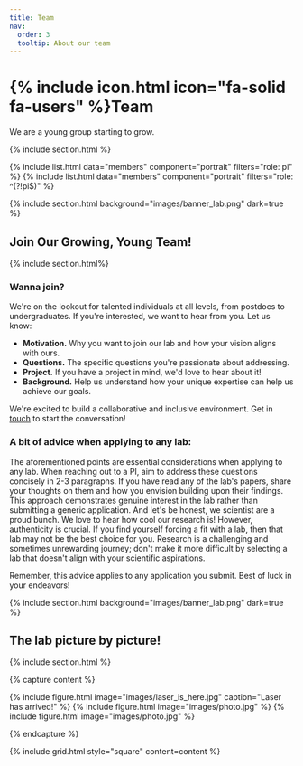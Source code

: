 ```yaml
---
title: Team
nav:
  order: 3
  tooltip: About our team
---
```


# {% include icon.html icon="fa-solid fa-users" %}Team

We are a young group starting to grow.

{% include section.html %}

{% include list.html data="members" component="portrait" filters="role: pi" %}
{% include list.html data="members" component="portrait" filters="role: ^(?!pi$)" %}

{% include section.html background="images/banner_lab.png" dark=true %}
## Join Our Growing, Young Team!
{% include section.html%}

### Wanna join?
We're on the lookout for talented individuals at all levels, from postdocs to undergraduates. If you're interested, we want to hear from you. Let us know:

- **Motivation.** Why you want to join our lab and how your vision aligns with ours.
- **Questions.** The specific questions you're passionate about addressing.
- **Project.** If you have a project in mind, we'd love to hear about it!
- **Background.** Help us understand how your unique expertise can help us achieve our goals.

We're excited to build a collaborative and inclusive environment. Get in [touch](https://nvl-lab.github.io/contact/)  to start the conversation!

### A bit of advice when applying to any lab:
The aforementioned points are essential considerations when applying to any lab. When reaching out to a PI, aim to address these questions concisely in 2-3 paragraphs. If you have read any of the lab's papers, share your thoughts on them and how you envision building upon their findings. This approach demonstrates genuine interest in the lab rather than submitting a generic application. And let's be honest, we scientist are a proud bunch. We love to hear how cool our research is! However, authenticity is crucial. If you find yourself forcing a fit with a lab, then that lab may not be the best choice for you. Research is a challenging and sometimes unrewarding journey; don't make it more difficult by selecting a lab that doesn't align with your scientific aspirations.

Remember, this advice applies to any application you submit. Best of luck in your endeavors!

{% include section.html background="images/banner_lab.png" dark=true %}

## The lab picture by picture!

{% include section.html %}

{% capture content %}

{% include figure.html image="images/laser_is_here.jpg" caption="Laser has arrived!" %}
{% include figure.html image="images/photo.jpg" %}
{% include figure.html image="images/photo.jpg" %}

{% endcapture %}

{% include grid.html style="square" content=content %}
